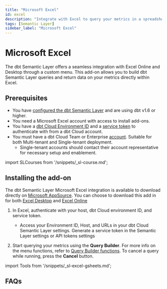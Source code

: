 ```yaml
---
title: "Microsoft Excel"
id: excel
description: "Integrate with Excel to query your metrics in a spreadsheet."
tags: [Semantic Layer]
sidebar_label: "Microsoft Excel"
---
```


# Microsoft Excel <Lifecycle status='preview'/>

The dbt Semantic Layer offers a seamless integration with Excel Online and Desktop through a custom menu. This add-on allows you to build dbt Semantic Layer queries and return data on your metrics directly within Excel.

## Prerequisites

- You have [configured the dbt Semantic Layer](/docs/use-dbt-semantic-layer/setup-sl) and are using dbt v1.6 or higher.
- You need a Microsoft Excel account with access to install add-ons.
- You have a [dbt Cloud Environment ID](/docs/use-dbt-semantic-layer/setup-sl#set-up-dbt-semantic-layer) and a [service token](/docs/dbt-cloud-apis/service-tokens) to authenticate with from a dbt Cloud account.
- You must have a dbt Cloud Team or Enterprise [account](https://www.getdbt.com/pricing). Suitable for both Multi-tenant and Single-tenant deployment.
  - Single-tenant accounts should contact their account representative for necessary setup and enablement.

import SLCourses from '/snippets/_sl-course.md';

<SLCourses/>


## Installing the add-on

The dbt Semantic Layer Microsoft Excel integration is available to download directly on [Microsoft AppSource](https://appsource.microsoft.com/en-us/marketplace/apps?product=office). You can choose to download this add in for both [Excel Desktop](https://pages.store.office.com/addinsinstallpage.aspx?assetid=WA200007100&rs=en-US&correlationId=4132ecd1-425d-982d-efb4-de94ebc83f26) and [Excel Online](https://pages.store.office.com/addinsinstallpage.aspx?assetid=WA200007100&rs=en-US&correlationid=4132ecd1-425d-982d-efb4-de94ebc83f26&isWac=True)

1. In Excel, authenticate with your host, dbt Cloud environment ID, and service token.
   - Access your Environment ID, Host, and URLs in your dbt Cloud Semantic Layer settings. Generate a service token in the Semantic Layer settings or API tokens settings
   <Lightbox src="/img/docs/dbt-cloud/semantic-layer/sl-and-gsheets.jpg" width="70%" title="Access your Environment ID, Host, and URLs in your dbt Cloud Semantic Layer settings. Generate a service token in the Semantic Layer settings or API tokens settings" />

2. Start querying your metrics using the **Query Builder**. For more info on the menu functions, refer to [Query Builder functions](#query-builder-functions). To cancel a query while running, press the **Cancel** button.

import Tools from '/snippets/_sl-excel-gsheets.md';

<Tools 
type="Microsoft Excel"
bullet_1="There's a timeout of 1 minute for queries."
bullet_2="If you're using this extension, make sure you're signed into Microsoft with the same Excel profile you used to set up the Add-In. Log in with one profile at a time as using multiple  profiles at once might cause issues."
queryBuilder="/img/docs/dbt-cloud/semantic-layer/query-builder.png"
/>


## FAQs
<FAQ path="Troubleshooting/sl-alpn-error" />
